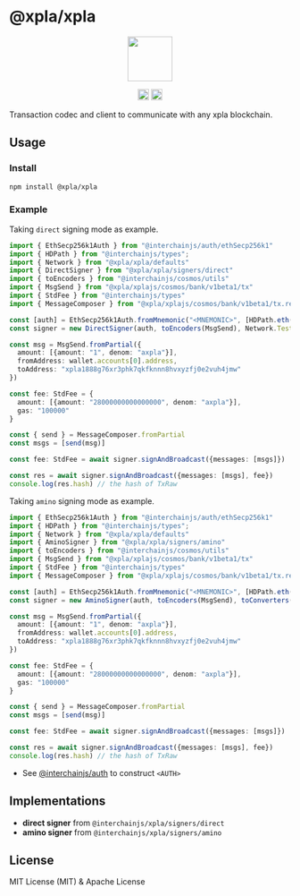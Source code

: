 # @xpla/xpla

<p align="center">
  <img src="https://user-images.githubusercontent.com/545047/188804067-28e67e5e-0214-4449-ab04-2e0c564a6885.svg" width="80">
</p>

<p align="center" width="100%">
  <!-- <a href="https://github.com/cosmology-tech/interchainjs/actions/workflows/run-tests.yaml">
    <img height="20" src="https://github.com/cosmology-tech/interchainjs/actions/workflows/run-tests.yaml/badge.svg" />
  </a> -->
   <a href="https://github.com/cosmology-tech/interchainjs/blob/main/LICENSE-MIT"><img height="20" src="https://img.shields.io/badge/license-MIT-blue.svg"></a>
   <a href="https://github.com/cosmology-tech/interchainjs/blob/main/LICENSE-Apache"><img height="20" src="https://img.shields.io/badge/license-Apache-blue.svg"></a>
</p>

Transaction codec and client to communicate with any xpla blockchain.

## Usage
### Install
```sh
npm install @xpla/xpla
```
### Example
Taking `direct` signing mode as example.

```ts
import { EthSecp256k1Auth } from "@interchainjs/auth/ethSecp256k1"
import { HDPath } from "@interchainjs/types";
import { Network } from "@xpla/xpla/defaults"
import { DirectSigner } from "@xpla/xpla/signers/direct"
import { toEncoders } from "@interchainjs/cosmos/utils"
import { MsgSend } from "@xpla/xplajs/cosmos/bank/v1beta1/tx"
import { StdFee } from "@interchainjs/types"
import { MessageComposer } from "@xpla/xplajs/cosmos/bank/v1beta1/tx.registry"

const [auth] = EthSecp256k1Auth.fromMnemonic("<MNEMONIC>", [HDPath.eth().toString()])
const signer = new DirectSigner(auth, toEncoders(MsgSend), Network.Testnet.rpc)

const msg = MsgSend.fromPartial({
  amount: [{amount: "1", denom: "axpla"}],
  fromAddress: wallet.accounts[0].address,
  toAddress: "xpla1888g76xr3phk7qkfknnn8hvxyzfj0e2vuh4jmw"
})

const fee: StdFee = {
  amount: [{amount: "28000000000000000", denom: "axpla"}],
  gas: "100000"
}

const { send } = MessageComposer.fromPartial
const msgs = [send(msg)]

const fee: StdFee = await signer.signAndBroadcast({messages: [msgs]})

const res = await signer.signAndBroadcast({messages: [msgs], fee})
console.log(res.hash) // the hash of TxRaw
```

Taking `amino` signing mode as example.

```ts
import { EthSecp256k1Auth } from "@interchainjs/auth/ethSecp256k1"
import { HDPath } from "@interchainjs/types";
import { Network } from "@xpla/xpla/defaults"
import { AminoSigner } from "@xpla/xpla/signers/amino"
import { toEncoders } from "@interchainjs/cosmos/utils"
import { MsgSend } from "@xpla/xplajs/cosmos/bank/v1beta1/tx"
import { StdFee } from "@interchainjs/types"
import { MessageComposer } from "@xpla/xplajs/cosmos/bank/v1beta1/tx.registry"

const [auth] = EthSecp256k1Auth.fromMnemonic("<MNEMONIC>", [HDPath.eth().toString()])
const signer = new AminoSigner(auth, toEncoders(MsgSend), toConverters(MsgSend), Network.Testnet.rpc)

const msg = MsgSend.fromPartial({
  amount: [{amount: "1", denom: "axpla"}],
  fromAddress: wallet.accounts[0].address,
  toAddress: "xpla1888g76xr3phk7qkfknnn8hvxyzfj0e2vuh4jmw"
})

const fee: StdFee = {
  amount: [{amount: "28000000000000000", denom: "axpla"}],
  gas: "100000"
}

const { send } = MessageComposer.fromPartial
const msgs = [send(msg)]

const fee: StdFee = await signer.signAndBroadcast({messages: [msgs]})

const res = await signer.signAndBroadcast({messages: [msgs], fee})
console.log(res.hash) // the hash of TxRaw
```

- See [@interchainjs/auth](/packages/auth/README.md) to construct `<AUTH>`

## Implementations

- **direct signer** from `@interchainjs/xpla/signers/direct`
- **amino signer** from `@interchainjs/xpla/signers/amino`

## License

MIT License (MIT) & Apache License
